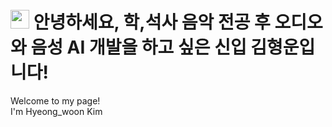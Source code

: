 <h1><img src="https://emojis.slackmojis.com/emojis/images/1531849430/4246/blob-sunglasses.gif?1531849430" width="30"/> 
안녕하세요, 학,석사 음악 전공 후 오디오와 음성 AI 개발을 하고 싶은 신입 김형운입니다!</h1>


<p>Welcome to my page! </br> I'm Hyeong_woon Kim



